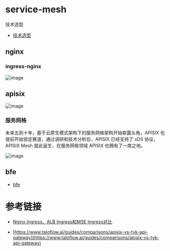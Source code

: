 # service-mesh

技术选型

- [技术选型](./技术选型.md)

## nginx

### ingress-nginx

![image](https://github.com/user-attachments/assets/9d29d1fa-5315-4afc-a340-8a85b312b4b6)


## apisix

![image](https://github.com/user-attachments/assets/4b37d6a1-8b68-408a-9fde-2944e4f8a37c)


### 服务网格

未来五到十年，基于云原生模式架构下的服务网格架构开始崭露头角。APISIX 也提前开始锁定赛道，通过调研和技术分析后，APISIX 已经支持了 xDS 协议，APISIX Mesh 就此诞生，在服务网格领域 APISIX 也拥有了一席之地。

![image](https://github.com/user-attachments/assets/df373852-6cf8-4a9d-b206-d4b6e852216d)

## bfe

- [bfe](./bfe.md)

# 参考链接

- [Nginx Ingress、ALB Ingress和MSE Ingress对比](https://help.aliyun.com/zh/ack/ack-managed-and-ack-dedicated/user-guide/comparison-among-nginx-ingresses-alb-ingresses-and-mse-ingresses-1?spm=a2c4g.11186623.0.0.2b571a01qX91wa)

- [https://www.taloflow.ai/guides/comparisons/apisix-vs-tyk-api-gateway](https://www.taloflow.ai/guides/comparisons/apisix-vs-tyk-api-gateway)
